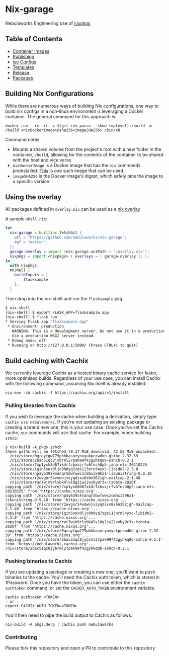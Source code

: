 # Nix-garage

Nebulaworks Engineering use of [nixpkgs](https://github.com/NixOS/nixpkgs)

## Table of Contents

* [Container Images](./imgs/README.md)
* [Publishing](./PUBLISHING.md)
* [iso Configs](./isos/README.md)
* [Templates](./templates/README.md)
* [Release](./RELEASE.md)
* [Packages](./PACKAGES.md)

## Building Nix Configurations
While there are numerous ways of building Nix configurations, one way to build nix configs in a non-linux environment is
leveraging a Docker container. The general command for this approach is:

```
docker run --rm -it -v $(git rev-parse --show-toplevel):/build -w /build <nixDockerImage>@sha256<imageSHA256> /bin/sh
```

Command notes:
- Mounts a shared volume from the project's root with a new folder in the container, `/build`, allowing for the contents
  of the container to be shared with the host and vice verse
- `nixDockerImage` is a Docker image that has the `nix` commands preinstalled. [This](https://hub.docker.com/r/nixos/nix)
  is one such image that can be used.
- `imageSHA256` is the Docker image's digest, which safely pins the image to a specific version.

## Using the overlay

All packages defined in `overlay.nix` can be used as a [nix overlay](https://nixos.org/manual/nixpkgs/stable/#chap-overlays)

A sample `shell.nix`:

```nix
let
  nix-garage = builtins.fetchGit {
    url = "https://github.com/nebulaworks/nix-garage";
    ref = "master";
  };
  garage-overlay = import (nix-garage.outPath + "/overlay.nix");
  nixpkgs = import <nixpkgs> { overlays = [ garage-overlay ]; };
in
  with nixpkgs;
  mkShell {
    buildInputs = [
        flasksample
    ];
  }
```

Then drop into the nix-shell and run the `flasksample` pkg:

```bash
$ nix-shell
[nix-shell] $ export FLASK_APP=flasksample.app
[nix-shell] $ flask run
* Serving Flask app "flasksample.app"
 * Environment: production
   WARNING: This is a development server. Do not use it in a production deployment.
   Use a production WSGI server instead.
 * Debug mode: off
 * Running on http://127.0.0.1:5000/ (Press CTRL+C to quit)
```

## Build caching with Cachix

We currently leverage Cachix as a hosted binary cache service for faster, more optimized builds.
Regardless of your use case, you can install Cachix with the following command, assuming Nix itself
is already installed:
```
nix-env -iA cachix -f https://cachix.org/api/v1/install
```

### Pulling binaries from Cachix

If you wish to leverage the cache when building a derivation, simply type `cachix use nebulaworks`.
If you're not updating an existing package or creating a brand new one, this is your use case. Once
you've set the Cachix cache, `nix` commands will use that cache. For example, when building `sshcb`:
```
$ nix-build -A pkgs.sshcb
these paths will be fetched (9.37 MiB download, 42.52 MiB unpacked):
  /nix/store/0qrayfgw779phhbasnrynvyakpczwdkb-glibc-2.32-39
  /nix/store/2bac51qc8jybrml27pak99f42gyhkq8b-sshcb-0.2.1
  /nix/store/7xp1yxk8d67ik4rfcbxxjrfv6fnch0p5-iana-etc-20210225
  /nix/store/igin5snx0ljc000yq7zgsi13nrn54yxc-libidn2-2.3.0
  /nix/store/npay639zknanqr5bwfwwczcmhxi596z1-libunistring-0.9.10
  /nix/store/r2wvgnr54vmwnjvzyqdixv8xbn362jgh-mailcap-2.1.48
  /nix/store/rac7wjm9rlvbk4lv18g2jw22vyby9r3x-tzdata-2020f
copying path '/nix/store/7xp1yxk8d67ik4rfcbxxjrfv6fnch0p5-iana-etc-20210225' from 'https://cache.nixos.org'...
copying path '/nix/store/npay639zknanqr5bwfwwczcmhxi596z1-libunistring-0.9.10' from 'https://cache.nixos.org'...
copying path '/nix/store/r2wvgnr54vmwnjvzyqdixv8xbn362jgh-mailcap-2.1.48' from 'https://cache.nixos.org'...
copying path '/nix/store/igin5snx0ljc000yq7zgsi13nrn54yxc-libidn2-2.3.0' from 'https://cache.nixos.org'...
copying path '/nix/store/rac7wjm9rlvbk4lv18g2jw22vyby9r3x-tzdata-2020f' from 'https://cache.nixos.org'...
copying path '/nix/store/0qrayfgw779phhbasnrynvyakpczwdkb-glibc-2.32-39' from 'https://cache.nixos.org'...
copying path '/nix/store/2bac51qc8jybrml27pak99f42gyhkq8b-sshcb-0.2.1' from 'https://nebulaworks.cachix.org'...
/nix/store/2bac51qc8jybrml27pak99f42gyhkq8b-sshcb-0.2.1
```

### Pushing binaries to Cachix
If you are updating a package or creating a new one, you'll want to push binaries to the cache. You'll
need the Cachix auth token, which is stored in 1Password. Once you have the token, you can use either
the `cachix authtoken` command, or set the `CACHIX_AUTH_TOKEN` environment variable.
```
cachix authtoken <TOKEN>
- or -
export CACHIX_AUTH_TOKEN=<TOKEN>
```
You'll then need to pipe the build output to Cachix as follows:
```
nix-build -A pkgs.derp | cachix push nebulaworks
```

### Contributing

Please fork this repository and open a PR to contribute to this repository
